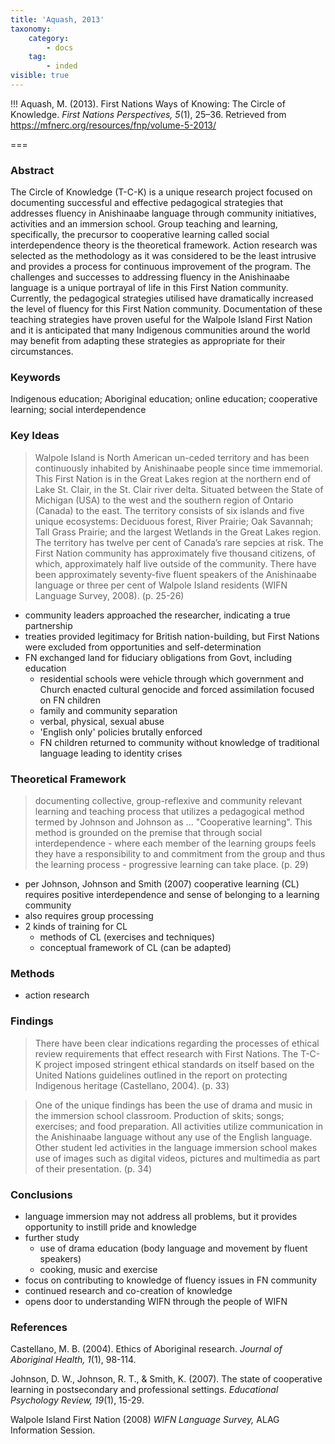 ```yaml
---
title: 'Aquash, 2013'
taxonomy:
    category:
        - docs
    tag:
        - inded
visible: true
---
```


!!! Aquash, M. (2013). First Nations Ways of Knowing: The Circle of Knowledge. *First Nations Perspectives, 5*(1), 25–36. Retrieved from https://mfnerc.org/resources/fnp/volume-5-2013/


===

### Abstract

The Circle of Knowledge (T-C-K) is a unique research project focused on documenting successful and effective pedagogical strategies that addresses fluency in Anishinaabe language through community initiatives, activities and an immersion school. Group teaching and learning, specifically, the precursor to cooperative learning called social interdependence theory is the theoretical framework. Action research was selected as the methodology as it was considered to be the least intrusive and provides a process for continuous improvement of the program. The challenges and successes to addressing fluency in the Anishinaabe language is a unique portrayal of life in this First Nation community. Currently, the pedagogical strategies utilised have dramatically increased the level of fluency for this First Nation community. Documentation of these teaching strategies have proven useful for the Walpole Island First Nation and it is anticipated that many Indigenous communities around the world may benefit from adapting these strategies as appropriate for their circumstances.

### Keywords
Indigenous education; Aboriginal education; online education; cooperative learning; social interdependence

### Key Ideas
> Walpole Island is North American un-ceded territory and has been continuously inhabited by Anishinaabe people since time immemorial. This First Nation is in the Great Lakes region at the northern end of Lake St. Clair, in the St. Clair river delta. Situated between the State of Michigan (USA) to the west and the southern region of Ontario (Canada) to the east. The territory consists of six islands and five unique ecosystems: Deciduous forest, River Prairie; Oak Savannah; Tall Grass Prairie; and the largest Wetlands in the Great Lakes region. The territory has twelve per cent of Canada’s rare sepcies at risk. The First Nation community has approximately five thousand citizens, of which, approximately half live outside of the community. There have been approximately seventy-five fluent speakers of the Anishinaabe language or three per cent of Walpole Island residents (WIFN Language Survey,
2008). (p. 25-26)

- community leaders approached the researcher, indicating a true partnership
- treaties provided legitimacy for British nation-building, but First Nations were excluded from opportunities and self-determination
- FN exchanged land for fiduciary obligations from Govt, including education
  - residential schools were vehicle through which government and Church enacted cultural genocide and forced assimilation focused on FN children
  - family and community separation
  - verbal, physical, sexual abuse
  - 'English only' policies brutally enforced
  - FN children returned to community without knowledge of traditional language leading to identity crises

### Theoretical Framework

> documenting collective, group-reflexive and community relevant learning and teaching process that utilizes a pedagogical method termed by Johnson and Johnson as ... "Cooperative learning". This method is grounded on the premise that through social interdependence - where each member of the learning groups feels they have a responsibility to and commitment from the group and thus the learning process - progressive learning can take place. (p. 29)

- per Johnson, Johnson and Smith (2007) cooperative learning (CL) requires positive interdependence and sense of belonging to a learning community
- also requires group processing
- 2 kinds of training for CL
  - methods of CL (exercises and techniques)
  - conceptual framework of CL (can be adapted)

### Methods
- action research

### Findings

> There have been clear indications regarding the processes of ethical review requirements that effect research with First Nations. The T-C-K project imposed stringent ethical standards on itself based on the United Nations guidelines outlined in the report on protecting Indigenous heritage (Castellano, 2004). (p. 33)

> One of the unique findings has been the use of drama and music in the immersion school classroom. Production of skits; songs; exercises; and food preparation. All activities utilize communication in the Anishinaabe language without any use of the English language. Other student led activities in the language immersion school makes use of images such as digital videos, pictures and multimedia as part of their presentation. (p. 34)

### Conclusions

- language immersion may not address all problems, but it provides opportunity to instill pride and knowledge
- further study
  - use of drama education (body language and movement by fluent speakers)
  - cooking, music and exercise
- focus on contributing to knowledge of fluency issues in FN community
- continued research and co-creation of knowledge
- opens door to understanding WIFN through the people of WIFN


### References

Castellano, M. B. (2004). Ethics of Aboriginal research. *Journal of Aboriginal Health, 1*(1), 98-114.

Johnson, D. W., Johnson, R. T., & Smith, K. (2007). The state of cooperative learning in postsecondary and professional settings. *Educational Psychology Review, 19*(1), 15-29.

Walpole Island First Nation (2008) *WIFN Language Survey,* ALAG Information Session.
